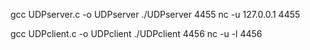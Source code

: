 gcc UDPserver.c -o UDPserver
./UDPserver 4455
nc -u 127.0.0.1 4455

gcc UDPclient.c -o UDPclient
./UDPclient 4456 
nc -u -l 4456
